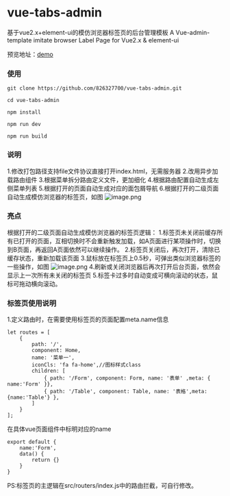 # vue-tabs-admin
基于vue2.x+element-ui的模仿浏览器标签页的后台管理模板
A Vue-admin-template imitate browser Label Page for Vue2.x &amp; element-ui

预览地址：[demo](https://826327700.github.io/demo/vue-tabs-admin/?_blank)

### 使用
```
git clone https://github.com/826327700/vue-tabs-admin.git

cd vue-tabs-admin

npm install

npm run dev

npm run build
```
### 说明
1.修改打包路径支持file文件协议直接打开index.html，无需服务器
2.改用异步加载路由组件
3.根据菜单拆分路由定义文件，更加细化
4.根据路由配置自动生成左侧菜单列表
5.根据打开的页面自动生成对应的面包屑导航
6.根据打开的二级页面自动生成模仿浏览器的标签页，如图
![image.png](http://upload-images.jianshu.io/upload_images/6651371-fb6c1f0238e4f78a.png?imageMogr2/auto-orient/strip%7CimageView2/2/w/1240)


### 亮点
根据打开的二级页面自动生成模仿浏览器的标签页逻辑：
1.标签页未关闭前缓存所有已打开的页面，互相切换时不会重新触发加载，如A页面进行某项操作时，切换到B页面，再返回A页面依然可以继续操作。
2.标签页关闭后，再次打开，清除已缓存状态，重新加载该页面
3.鼠标放在标签页上0.5秒，可弹出类似浏览器标签的一些操作，如图
![image.png](http://upload-images.jianshu.io/upload_images/6651371-67266c17e718b92c.png?imageMogr2/auto-orient/strip%7CimageView2/2/w/1240)
4.刷新或关闭浏览器后再次打开后台页面，依然会显示上一次所有未关闭的标签页
5.标签卡过多时自动变成可横向滚动的状态，鼠标可拖动横向滚动。

### 标签页使用说明
1.定义路由时，在需要使用标签页的页面配置meta.name信息
```
let routes = [
    {
        path: '/',
        component: Home,
        name: '菜单一',
        iconCls: 'fa fa-home',//图标样式class
        children: [
            { path: '/Form', component: Form, name: '表单' ,meta: { name:'Form' }},
            { path: '/Table', component: Table, name: '表格',meta:{name:'Table'} },
        ]
    }
];
```
在具体vue页面组件中标明对应的name
```
export default {
	name:'Form',
	data() {
		return {}
    }
}
```
PS:标签页的主逻辑在src/routers/index.js中的路由拦截，可自行修改。
